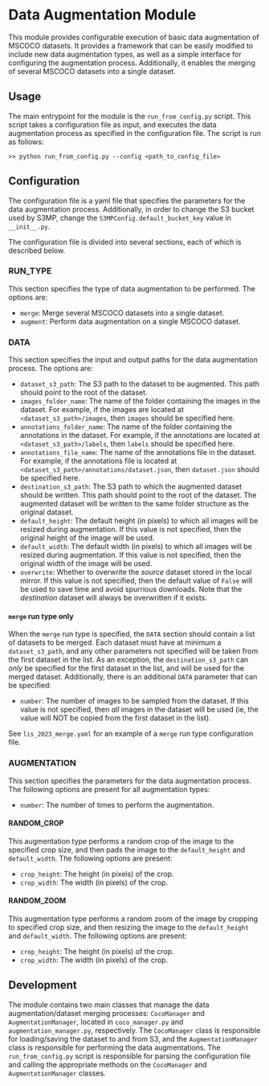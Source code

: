 # Data Augmentation Module
This module provides configurable execution of basic data augmentation of MSCOCO datasets. It provides a framework that can be easily modified to include new data augmentation types, as well as a simple interface for configuring the augmentation process. Additionally, it enables the merging of several MSCOCO datasets into a single dataset.

## Usage
The main entrypoint for the module is the `run_from_config.py` script. This script takes a configuration file as input, and executes the data augmentation process as specified in the configuration file. The script is run as follows:
    
    >> python run_from_config.py --config <path_to_config_file>


## Configuration
The configuration file is a yaml file that specifies the parameters for the data augmentation process. Additionally, in order to change the S3 bucket used by S3MP, change the `S3MPConfig.default_bucket_key` value in `__init__.py`.


The configuration file is divided into several sections, each of which is described below.

### RUN_TYPE
This section specifies the type of data augmentation to be performed. The options are:
* `merge`: Merge several MSCOCO datasets into a single dataset.
* `augment`: Perform data augmentation on a single MSCOCO dataset.

### DATA
This section specifies the input and output paths for the data augmentation process. The options are:
* `dataset_s3_path`: The S3 path to the dataset to be augmented. This path should point to the root of the dataset.
* `images_folder_name`: The name of the folder containing the images in the dataset. For example, if the images are located at `<dataset_s3_path>/images`, then `images` should be specified here.
* `annotations_folder_name`: The name of the folder containing the annotations in the dataset. For example, if the annotations are located at `<dataset_s3_path>/labels`, then `labels` should be specified here.
* `annotations_file_name`: The name of the annotations file in the dataset. For example, if the annotations file is located at `<dataset_s3_path>/annotations/dataset.json`, then `dataset.json` should be specified here.
* `destination_s3_path`: The S3 path to which the augmented dataset should be written. This path should point to the root of the dataset. The augmented dataset will be written to the same folder structure as the original dataset.
* `default_height`: The default height (in pixels) to which all images will be resized during augmentation. If this value is not specified, then the original height of the image will be used.
* `default_width`: The default width (in pixels) to which all images will be resized during augmentation. If this value is not specified, then the original width of the image will be used.
* `overwrite`: Whether to overwrite the *source* dataset stored in the local mirror. If this value is not specified, then the default value of `False` will be used to save time and avoid spurrious downloads. Note that the *destination* dataset will always be overwritten if it exists.

#### `merge` run type only
When the `merge` run type is specified, the `DATA` section should contain a list of datasets to be merged. Each dataset must have at minimum a `dataset_s3_path`, and any other parameters not specified will be taken from the first dataset in the list. As an exception, the `destination_s3_path` can *only* be specified for the first dataset in the list, and will be used for the merged dataset. Additionally, there is an additional `DATA` parameter that can be specified:
* `number`: The number of images to be sampled from the dataset. If this value is not specified, then *all* images in the dataset will be used (ie, the value will NOT be copied from the first dataset in the list).

See `lis_2023_merge.yaml` for an example of a `merge` run type configuration file.

### AUGMENTATION
This section specifies the parameters for the data augmentation process. The following options are present for all augmentation types:
* `number`: The number of times to perform the augmentation. 

#### RANDOM_CROP
This augmentation type performs a random crop of the image to the specified crop size, and then pads the image to the `default_height` and `default_width`. The following options are present:
* `crop_height`: The height (in pixels) of the crop.
* `crop_width`: The width (in pixels) of the crop.

#### RANDOM_ZOOM
This augmentation type performs a random zoom of the image by cropping to specified crop size, and then resizing the image to the `default_height` and `default_width`. The following options are present:
* `crop_height`: The height (in pixels) of the crop.
* `crop_width`: The width (in pixels) of the crop.


## Development
The module contains two main classes that manage the data augmentation/dataset merging processes: `CocoManager` and `AugmentationManager`, located in `coco_manager.py` and `augmentation_manager.py`, respectively. The `CocoManager` class is responsible for loading/saving the dataset to and from S3, and the `AugmentationManager` class is responsible for performing the data augmentations. The `run_from_config.py` script is responsible for parsing the configuration file and calling the appropriate methods on the `CocoManager` and `AugmentationManager` classes.